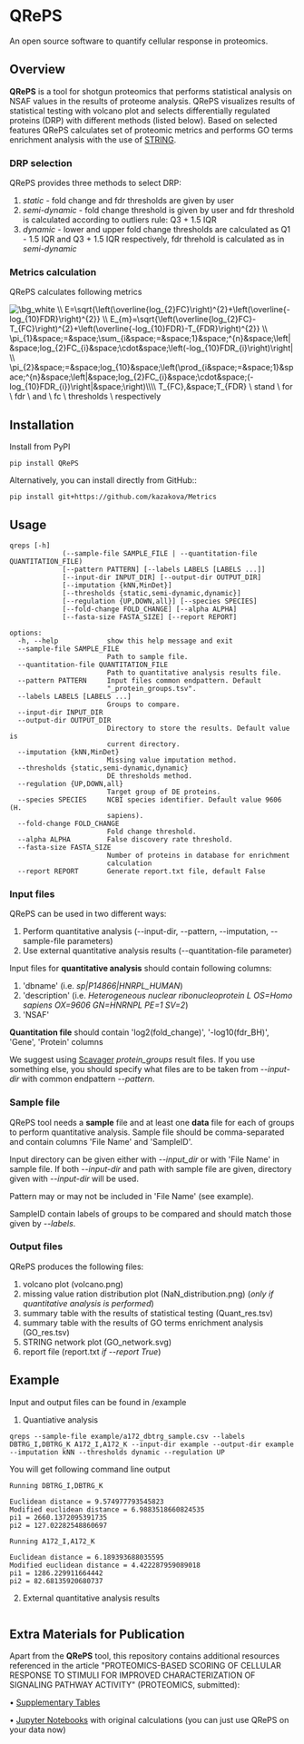 # QRePS
An open source software to quantify cellular response in proteomics.

## Overview
**QRePS** is a tool for shotgun proteomics that performs statistical analysis on NSAF values in the results of proteome analysis. 
QRePS visualizes results of statistical testing with volcano plot and selects differentially regulated proteins (DRP) with different methods (listed below). 
Based on selected features QRePS calculates set of proteomic metrics and performs GO terms enrichment analysis with the use of [STRING](https://string-db.org).

### DRP selection

QRePS provides three methods to select DRP:

1. *static* - fold change and fdr thresholds are given by user
2. *semi-dynamic* - fold change threshold is given by user and fdr threshold is calculated according to outliers rule: Q3 + 1.5 IQR
3. *dynamic* - lower and upper fold change thresholds are calculated as Q1 - 1.5 IQR and Q3 + 1.5 IQR respectively, fdr threhold is calculated as in *semi-dynamic*

### Metrics calculation
QRePS calculates following metrics

<img src="https://latex.codecogs.com/png.image?\dpi{110}&space;\bg_white&space;\\&space;E=\sqrt{\left(\overline{log_{2}FC}\right)^{2}&plus;\left(\overline{-log_{10}FDR}\right)^{2}}&space;\\&space;E_{m}=\sqrt{\left(\overline{log_{2}FC}-T_{FC}\right)^{2}&plus;\left(\overline{-log_{10}FDR}-T_{FDR}\right)^{2}}&space;\\&space;\pi_{1}&space;=&space;\sum_{i&space;=&space;1}&space;^{n}&space;\left|&space;log_{2}FC_{i}&space;\cdot&space;\left(-log_{10}FDR_{i}\right)\right|&space;\\&space;\pi_{2}&space;=&space;log_{10}&space;\left(\prod_{i&space;=&space;1}&space;^{n}&space;\left|&space;log_{2}FC_{i}&space;\cdot&space;(-log_{10}FDR_{i})\right|&space;\right)\\\\&space;T_{FC},&space;T_{FDR}&space;\&space;stand&space;\&space;for&space;\&space;fdr&space;\&space;and&space;\&space;fc&space;\&space;thresholds&space;\&space;respectively" title="\bg_white \\ E=\sqrt{\left(\overline{log_{2}FC}\right)^{2}&plus;\left(\overline{-log_{10}FDR}\right)^{2}} \\ E_{m}=\sqrt{\left(\overline{log_{2}FC}-T_{FC}\right)^{2}&plus;\left(\overline{-log_{10}FDR}-T_{FDR}\right)^{2}} \\ \pi_{1}&space;=&space;\sum_{i&space;=&space;1}&space;^{n}&space;\left|&space;log_{2}FC_{i}&space;\cdot&space;\left(-log_{10}FDR_{i}\right)\right| \\ \pi_{2}&space;=&space;log_{10}&space;\left(\prod_{i&space;=&space;1}&space;^{n}&space;\left|&space;log_{2}FC_{i}&space;\cdot&space;(-log_{10}FDR_{i})\right|&space;\right)\\\\ T_{FC},&space;T_{FDR} \ stand \ for \ fdr \ and \ fc \ thresholds \ respectively" />


## Installation
Install from PyPI
```
pip install QRePS
```

Alternatively, you can install directly from GitHub::
```
pip install git+https://github.com/kazakova/Metrics
```
## Usage
```
qreps [-h]
             (--sample-file SAMPLE_FILE | --quantitation-file QUANTITATION_FILE)
             [--pattern PATTERN] [--labels LABELS [LABELS ...]]
             [--input-dir INPUT_DIR] [--output-dir OUTPUT_DIR]
             [--imputation {kNN,MinDet}]
             [--thresholds {static,semi-dynamic,dynamic}]
             [--regulation {UP,DOWN,all}] [--species SPECIES]
             [--fold-change FOLD_CHANGE] [--alpha ALPHA]
             [--fasta-size FASTA_SIZE] [--report REPORT]

options:
  -h, --help            show this help message and exit
  --sample-file SAMPLE_FILE
                        Path to sample file.
  --quantitation-file QUANTITATION_FILE
                        Path to quantitative analysis results file.
  --pattern PATTERN     Input files common endpattern. Default
                        "_protein_groups.tsv".
  --labels LABELS [LABELS ...]
                        Groups to compare.
  --input-dir INPUT_DIR
  --output-dir OUTPUT_DIR
                        Directory to store the results. Default value is
                        current directory.
  --imputation {kNN,MinDet}
                        Missing value imputation method.
  --thresholds {static,semi-dynamic,dynamic}
                        DE thresholds method.
  --regulation {UP,DOWN,all}
                        Target group of DE proteins.
  --species SPECIES     NCBI species identifier. Default value 9606 (H.
                        sapiens).
  --fold-change FOLD_CHANGE
                        Fold change threshold.
  --alpha ALPHA         False discovery rate threshold.
  --fasta-size FASTA_SIZE
                        Number of proteins in database for enrichment
                        calculation
  --report REPORT       Generate report.txt file, default False
  ```
### Input files
QRePS can be used in two different ways:
1. Perform quantitative analysis (--input-dir, --pattern, --imputation, --sample-file parameters)
2. Use external quantitative analysis results (--quantitation-file parameter)

Input files for **quantitative analysis** should contain following columns: 
1. 'dbname' (i.e. *sp|P14866|HNRPL_HUMAN*) 
2. 'description' (i.e. *Heterogeneous nuclear ribonucleoprotein L OS=Homo sapiens OX=9606 GN=HNRNPL PE=1 SV=2*) 
3. 'NSAF'

**Quantitation file** should contain 'log2(fold_change)', '-log10(fdr_BH)', 'Gene', 'Protein' columns

We suggest using [Scavager](https://github.com/markmipt/scavager) *protein_groups* result files. If you use something else, you should specify what files are to be taken from *--input-dir* with common endpattern *--pattern*.

### Sample file
QRePS tool needs a **sample** file and at least one **data** file for each of groups to perform quantitative analysis.
Sample file should be comma-separated and contain columns 'File Name' and 'SampleID'. 

Input directory can be given either with *--input_dir* or with 'File Name' in sample file.
If both *--input-dir* and path with sample file are given, directory given with *--input-dir* will be used.

Pattern may or may not be included in 'File Name' (see example).
  
SampleID contain labels of groups to be compared and should match those given by *--labels*.
 
### Output files
QRePS produces the following files:
1. volcano plot (volcano.png)
2. missing value ration distribution plot (NaN_distribution.png) (*only if quantitative analysis is performed*)
3. summary table with the results of statistical testing (Quant_res.tsv)
4. summary table with the results of GO terms enrichment analysis (GO_res.tsv)
5. STRING network plot (GO_network.svg)
6. report file (report.txt *if --report True*)

## Example
Input and output files can be found in /example
1. Quantiative analysis
```
qreps --sample-file example/a172_dbtrg_sample.csv --labels DBTRG_I,DBTRG_K A172_I,A172_K --input-dir example --output-dir example --imputation kNN --thresholds dynamic --regulation UP 
```
You will get following command line output 
```
Running DBTRG_I,DBTRG_K

Euclidean distance = 9.574977793545823
Modified euclidean distance = 6.9883518660824535
pi1 = 2660.1372095391735
pi2 = 127.02282548860697

Running A172_I,A172_K

Euclidean distance = 6.189393688035595
Modified euclidean distance = 4.422287959089018
pi1 = 1286.229911664442
pi2 = 82.68135920680737

```
2. External quantitative analysis results
```
```

## Extra Materials for Publication
Apart from the **QRePS** tool, this repository contains additional resources referenced in the article "PROTEOMICS-BASED SCORING OF CELLULAR RESPONSE TO STIMULI FOR IMPROVED CHARACTERIZATION OF SIGNALING PATHWAY ACTIVITY" (PROTEOMICS, submitted):

• [Supplementary Tables](https://github.com/kazakova/Metrics/tree/main/Supplementary_materials)

• [Jupyter Notebooks](https://github.com/kazakova/Metrics/tree/main/Notebooks) with original calculations (you can just use QRePS on your data now) 
